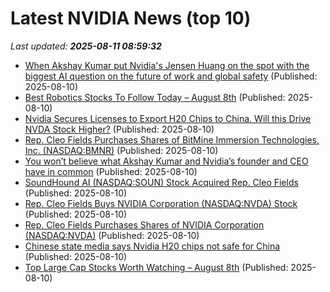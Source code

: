 # Latest NVIDIA News (top 10)
_Last updated: **2025-08-11 08:59:32**_

- [When Akshay Kumar put Nvidia's Jensen Huang on the spot with the biggest AI question on the future of work and global safety](https://economictimes.indiatimes.com/magazines/panache/when-akshay-kumar-put-nvidias-jensen-huang-on-the-spot-with-the-biggest-ai-question-on-the-future-of-work-and-global-safety/articleshow/123215717.cms) (Published: 2025-08-10)
- [Best Robotics Stocks To Follow Today – August 8th](https://www.etfdailynews.com/2025/08/10/best-robotics-stocks-to-follow-today-august-8th/) (Published: 2025-08-10)
- [Nvidia Secures Licenses to Export H20 Chips to China. Will this Drive NVDA Stock Higher?](https://biztoc.com/x/b0be0093716fe9c6) (Published: 2025-08-10)
- [Rep. Cleo Fields Purchases Shares of BitMine Immersion Technologies, Inc. (NASDAQ:BMNR)](https://www.etfdailynews.com/2025/08/10/rep-cleo-fields-purchases-shares-of-bitmine-immersion-technologies-inc-nasdaqbmnr/) (Published: 2025-08-10)
- [You won’t believe what Akshay Kumar and Nvidia’s founder and CEO have in common](https://economictimes.indiatimes.com/magazines/panache/you-wont-believe-what-akshay-kumar-and-nvidias-founder-and-ceo-jensen-huang-have-in-common/articleshow/123215484.cms) (Published: 2025-08-10)
- [SoundHound AI (NASDAQ:SOUN) Stock Acquired Rep. Cleo Fields](https://www.etfdailynews.com/2025/08/10/soundhound-ai-nasdaqsoun-stock-acquired-rep-cleo-fields/) (Published: 2025-08-10)
- [Rep. Cleo Fields Buys NVIDIA Corporation (NASDAQ:NVDA) Stock](https://www.etfdailynews.com/2025/08/10/rep-cleo-fields-buys-nvidia-corporation-nasdaqnvda-stock-4/) (Published: 2025-08-10)
- [Rep. Cleo Fields Purchases Shares of NVIDIA Corporation (NASDAQ:NVDA)](https://www.etfdailynews.com/2025/08/10/rep-cleo-fields-purchases-shares-of-nvidia-corporation-nasdaqnvda-3/) (Published: 2025-08-10)
- [Chinese state media says Nvidia H20 chips not safe for China](https://www.channelnewsasia.com/east-asia/chinese-state-media-says-nvidia-h20-chips-not-safe-china-5287281) (Published: 2025-08-10)
- [Top Large Cap Stocks Worth Watching – August 8th](https://www.etfdailynews.com/2025/08/10/top-large-cap-stocks-worth-watching-august-8th/) (Published: 2025-08-10)
